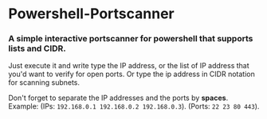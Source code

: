 # Powershell-Portscanner

### A simple interactive portscanner for powershell that supports lists and CIDR.

Just execute it and write type the IP address, or the list of IP address that
you'd want to verify for open ports. Or type the ip address in CIDR notation for
scanning subnets.

Don't forget to separate the IP addresses and the ports by **spaces**.
Example:
(IPs: `192.168.0.1 192.168.0.2 192.168.0.3`).
(Ports: `22 23 80 443`).
